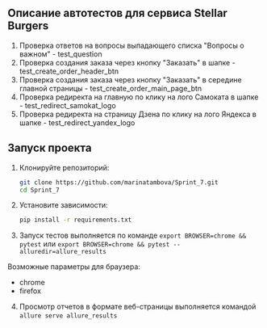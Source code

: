 ## Описание автотестов для сервиса Stellar Burgers

1) Проверка ответов на вопросы выпадающего списка "Вопросы о важном" - test_question
2) Проверка создания заказа через кнопку "Заказать" в шапке - test_create_order_header_btn
3) Проверка создания заказа через кнопку "Заказать" в середине главной страницы - test_create_order_main_page_btn
4) Проверка редиректа на главную по клику на лого Самоката в шапке - test_redirect_samokat_logo
5) Проверка редиректа на страницу Дзена по клику на лого Яндекса в шапке - test_redirect_yandex_logo

## Запуск проекта

1. Клонируйте репозиторий:

   ```bash
   git clone https://github.com/marinatambova/Sprint_7.git
   cd Sprint_7
   ```
   
2. Установите зависимости:

   ```bash
   pip install -r requirements.txt
   ```

3. Запуск тестов выполняется по команде `export BROWSER=chrome && pytest` или `export BROWSER=chrome && pytest --alluredir=allure_results`

Возможные параметры для браузера:

* chrome
* firefox

4. Просмотр отчетов в формате веб-страницы выполняется командой `allure serve allure_results`




